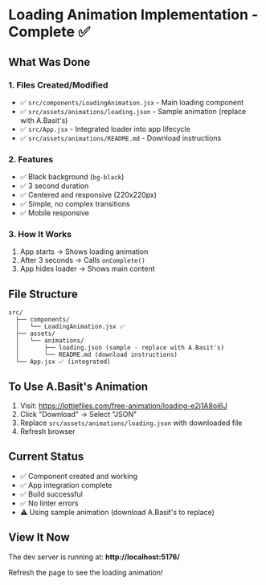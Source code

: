 # Loading Animation Implementation - Complete ✅

## What Was Done

### 1. **Files Created/Modified**
- ✅ `src/components/LoadingAnimation.jsx` - Main loading component
- ✅ `src/assets/animations/loading.json` - Sample animation (replace with A.Basit's)
- ✅ `src/App.jsx` - Integrated loader into app lifecycle
- ✅ `src/assets/animations/README.md` - Download instructions

### 2. **Features**
- ✅ Black background (`bg-black`)
- ✅ 3 second duration
- ✅ Centered and responsive (220x220px)
- ✅ Simple, no complex transitions
- ✅ Mobile responsive

### 3. **How It Works**
1. App starts → Shows loading animation
2. After 3 seconds → Calls `onComplete()`
3. App hides loader → Shows main content

## File Structure
```
src/
  ├── components/
  │   └── LoadingAnimation.jsx ✅
  ├── assets/
  │   └── animations/
  │       ├── loading.json (sample - replace with A.Basit's)
  │       └── README.md (download instructions)
  └── App.jsx ✅ (integrated)
```

## To Use A.Basit's Animation

1. Visit: https://lottiefiles.com/free-animation/loading-e2j1A8oi6J
2. Click "Download" → Select "JSON"
3. Replace `src/assets/animations/loading.json` with downloaded file
4. Refresh browser

## Current Status
- ✅ Component created and working
- ✅ App integration complete
- ✅ Build successful
- ✅ No linter errors
- ⚠️ Using sample animation (download A.Basit's to replace)

## View It Now
The dev server is running at: **http://localhost:5176/**

Refresh the page to see the loading animation!

